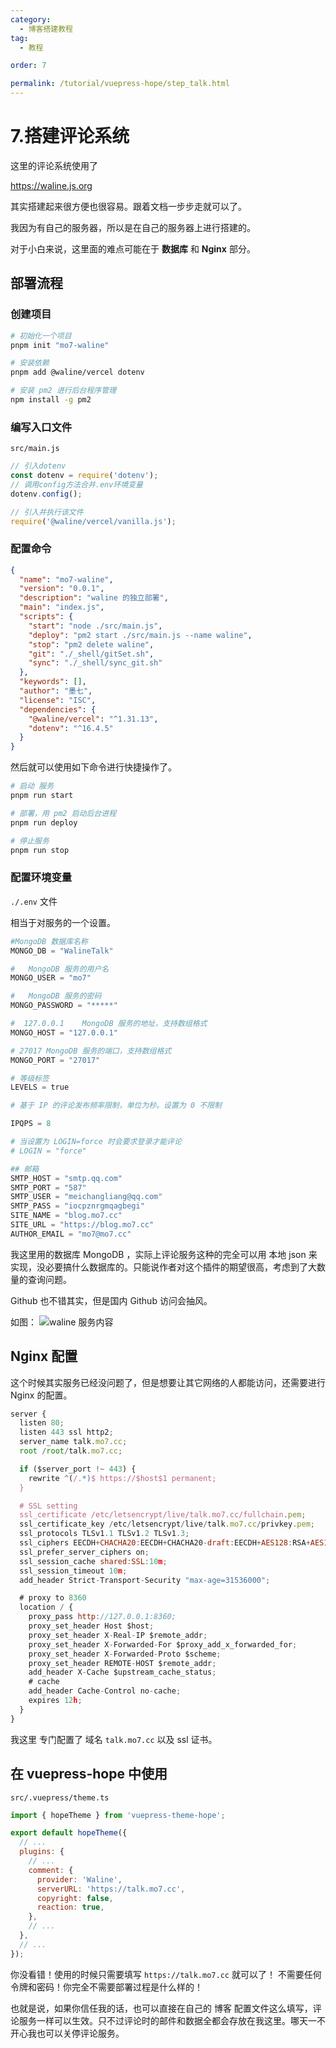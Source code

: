 ```yaml
---
category:
  - 博客搭建教程
tag:
  - 教程

order: 7

permalink: /tutorial/vuepress-hope/step_talk.html
---
```


# 7.搭建评论系统

这里的评论系统使用了

https://waline.js.org

其实搭建起来很方便也很容易。跟着文档一步步走就可以了。

我因为有自己的服务器，所以是在自己的服务器上进行搭建的。

对于小白来说，这里面的难点可能在于 **数据库** 和 **Nginx** 部分。

## 部署流程

### 创建项目

```bash
# 初始化一个项目
pnpm init "mo7-waline"

# 安装依赖
pnpm add @waline/vercel dotenv

# 安装 pm2 进行后台程序管理
npm install -g pm2

```

### 编写入口文件

`src/main.js`

```js title="src/main.js"
// 引入dotenv
const dotenv = require('dotenv');
// 调用config方法合并.env环境变量
dotenv.config();

// 引入并执行该文件
require('@waline/vercel/vanilla.js');
```

### 配置命令

```json
{
  "name": "mo7-waline",
  "version": "0.0.1",
  "description": "waline 的独立部署",
  "main": "index.js",
  "scripts": {
    "start": "node ./src/main.js",
    "deploy": "pm2 start ./src/main.js --name waline",
    "stop": "pm2 delete waline",
    "git": "./_shell/gitSet.sh",
    "sync": "./_shell/sync_git.sh"
  },
  "keywords": [],
  "author": "墨七",
  "license": "ISC",
  "dependencies": {
    "@waline/vercel": "^1.31.13",
    "dotenv": "^16.4.5"
  }
}
```

然后就可以使用如下命令进行快捷操作了。

```bash
# 启动 服务
pnpm run start

# 部署，用 pm2 启动后台进程
pnpm run deploy

# 停止服务
pnpm run stop

```

### 配置环境变量

`./.env` 文件

相当于对服务的一个设置。

```py
#MongoDB 数据库名称
MONGO_DB = "WalineTalk"

#	MongoDB 服务的用户名
MONGO_USER = "mo7"

#	MongoDB 服务的密码
MONGO_PASSWORD = "*****"

#  127.0.0.1	MongoDB 服务的地址，支持数组格式
MONGO_HOST = "127.0.0.1"

# 27017	MongoDB 服务的端口，支持数组格式
MONGO_PORT = "27017"

# 等级标签
LEVELS = true

# 基于 IP 的评论发布频率限制，单位为秒。设置为 0 不限制

IPQPS = 8

# 当设置为 LOGIN=force 时会要求登录才能评论
# LOGIN = "force"

## 邮箱
SMTP_HOST = "smtp.qq.com"
SMTP_PORT = "587"
SMTP_USER = "meichangliang@qq.com"
SMTP_PASS = "iocpznrgmqagbegi"
SITE_NAME = "blog.mo7.cc"
SITE_URL = "https://blog.mo7.cc"
AUTHOR_EMAIL = "mo7@mo7.cc"

```

我这里用的数据库 MongoDB ，实际上评论服务这种的完全可以用 本地 json 来实现，没必要搞什么数据库的。只能说作者对这个插件的期望很高，考虑到了大数量的查询问题。

Github 也不错其实，但是国内 Github 访问会抽风。

如图：
![waline 服务内容](img/talk-serve.png)

## Nginx 配置

这个时候其实服务已经没问题了，但是想要让其它网络的人都能访问，还需要进行 Nginx 的配置。

```js
server {
  listen 80;
  listen 443 ssl http2;
  server_name talk.mo7.cc;
  root /root/talk.mo7.cc;

  if ($server_port !~ 443) {
    rewrite ^(/.*)$ https://$host$1 permanent;
  }

  # SSL setting
  ssl_certificate /etc/letsencrypt/live/talk.mo7.cc/fullchain.pem;
  ssl_certificate_key /etc/letsencrypt/live/talk.mo7.cc/privkey.pem;
  ssl_protocols TLSv1.1 TLSv1.2 TLSv1.3;
  ssl_ciphers EECDH+CHACHA20:EECDH+CHACHA20-draft:EECDH+AES128:RSA+AES128:EECDH+AES256:RSA+AES256:EECDH+3DES:RSA+3DES:!MD5;
  ssl_prefer_server_ciphers on;
  ssl_session_cache shared:SSL:10m;
  ssl_session_timeout 10m;
  add_header Strict-Transport-Security "max-age=31536000";

  # proxy to 8360
  location / {
    proxy_pass http://127.0.0.1:8360;
    proxy_set_header Host $host;
    proxy_set_header X-Real-IP $remote_addr;
    proxy_set_header X-Forwarded-For $proxy_add_x_forwarded_for;
    proxy_set_header X-Forwarded-Proto $scheme;
    proxy_set_header REMOTE-HOST $remote_addr;
    add_header X-Cache $upstream_cache_status;
    # cache
    add_header Cache-Control no-cache;
    expires 12h;
  }
}
```

我这里 专门配置了 域名 `talk.mo7.cc` 以及 ssl 证书。

## 在 vuepress-hope 中使用

`src/.vuepress/theme.ts`

```js
import { hopeTheme } from 'vuepress-theme-hope';

export default hopeTheme({
  // ...
  plugins: {
    // ...
    comment: {
      provider: 'Waline',
      serverURL: 'https://talk.mo7.cc',
      copyright: false,
      reaction: true,
    },
    // ...
  },
  // ...
});
```

你没看错！使用的时候只需要填写 `https://talk.mo7.cc` 就可以了！ 不需要任何令牌和密码！你完全不需要部署过程是什么样的！

也就是说，如果你信任我的话，也可以直接在自己的 博客 配置文件这么填写，评论服务一样可以生效。只不过评论时的邮件和数据全都会存放在我这里。哪天一不开心我也可以关停评论服务。
